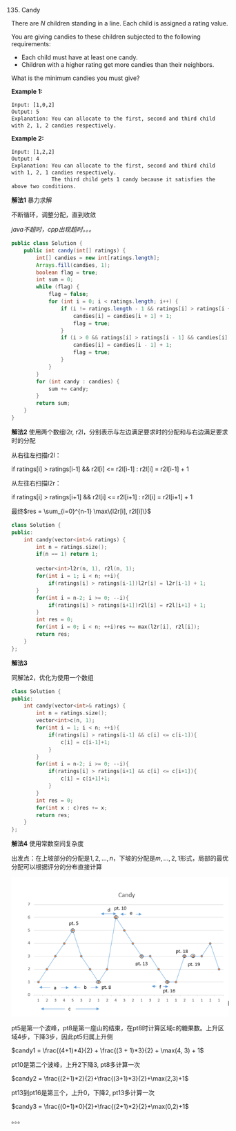 135. Candy

There are *N* children standing in a line. Each child is assigned a rating value.

You are giving candies to these children subjected to the following requirements:

- Each child must have at least one candy.
- Children with a higher rating get more candies than their neighbors.

What is the minimum candies you must give?

**Example 1:**

```
Input: [1,0,2]
Output: 5
Explanation: You can allocate to the first, second and third child with 2, 1, 2 candies respectively.
```

**Example 2:**

```
Input: [1,2,2]
Output: 4
Explanation: You can allocate to the first, second and third child with 1, 2, 1 candies respectively.
             The third child gets 1 candy because it satisfies the above two conditions.
```

**解法1**	暴力求解

不断循环，调整分配，直到收敛

*java不超时，cpp出现超时。。。*

```java
public class Solution {
    public int candy(int[] ratings) {
        int[] candies = new int[ratings.length];
        Arrays.fill(candies, 1);
        boolean flag = true;
        int sum = 0;
        while (flag) {
            flag = false;
            for (int i = 0; i < ratings.length; i++) {
                if (i != ratings.length - 1 && ratings[i] > ratings[i + 1] && candies[i] <= candies[i + 1]) {
                    candies[i] = candies[i + 1] + 1;
                    flag = true;
                }
                if (i > 0 && ratings[i] > ratings[i - 1] && candies[i] <= candies[i - 1]) {
                    candies[i] = candies[i - 1] + 1;
                    flag = true;
                }
            }
        }
        for (int candy : candies) {
            sum += candy;
        }
        return sum;
    }
}
```

**解法2**	使用两个数组l2r, r2l，分别表示与左边满足要求时的分配和与右边满足要求时的分配

从右往左扫描r2l：

if	ratings[i] > ratings[i-1] && r2l[i] <= r2l[i-1] : r2l[i] = r2l[i-1] + 1

从左往右扫描l2r：

if	ratings[i] > ratings[i+1] && r2l[i] <= r2l[i+1] : r2l[i] = r2l[i+1] + 1

最终$res = \sum_{i=0}^{n-1} \max\{l2r[i], r2l[i]\}$

```c++
class Solution {
public:
    int candy(vector<int>& ratings) {
        int n = ratings.size();
        if(n == 1) return 1;
        
        vector<int>l2r(n, 1), r2l(n, 1);
        for(int i = 1; i < n; ++i){
            if(ratings[i] > ratings[i-1])l2r[i] = l2r[i-1] + 1;
        }
        for(int i = n-2; i >= 0; --i){
            if(ratings[i] > ratings[i+1])r2l[i] = r2l[i+1] + 1;
        }
        int res = 0;
        for(int i = 0; i < n; ++i)res += max(l2r[i], r2l[i]);
        return res;
    }
};
```

**解法3**

同解法2，优化为使用一个数组

```c++
class Solution {
public:
    int candy(vector<int>& ratings) {
        int n = ratings.size();
        vector<int>c(n, 1);
        for(int i = 1; i < n; ++i){
            if(ratings[i] > ratings[i-1] && c[i] <= c[i-1]){
                c[i] = c[i-1]+1;
            }
        }
        for(int i = n-2; i >= 0; --i){
            if(ratings[i] > ratings[i+1] && c[i] <= c[i+1]){
                c[i] = c[i+1]+1;
            }
        }
        int res = 0;
        for(int x : c)res += x;
        return res;
    }
};
```

**解法4**	使用常数空间复杂度

出发点：在上坡部分的分配是$1,2,...,n$，下坡的分配是$m, ..., 2, 1$形式，局部的最优分配可以根据评分的分布直接计算

![](../pic/135_Candy_Constant_Space.png)

pt5是第一个波峰，pt8是第一座山的结束，在pt8时计算区域c的糖果数。上升区域4步，下降3步，因此pt5归属上升侧

$candy1 = \frac{(4+1)*4}{2} + \frac{(3 + 1)*3}{2} + \max(4, 3) + 1$

pt10是第二个波峰，上升2下降3, pt8多计算一次

$candy2 = \frac{(2+1)*2}{2}+\frac{(3+1)*3}{2}+\max(2,3)+1$

pt13到pt16是第三个，上升0，下降2, pt13多计算一次

$candy3 = \frac{(0+1)*0}{2}+\frac{(2+1)*2}{2}+\max(0,2)+1$

。。。